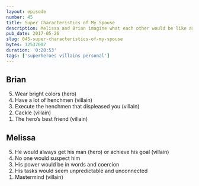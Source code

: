 ```yaml
---
layout: episode
number: 45
title: Super Characteristics of My Spouse
description: Melissa and Brian imagine what each other would be like as a superhero or supervillain.
pub_date: 2017-05-26
slug: 045-super-characteristics-of-my-spouse
bytes: 12537007
duration: '0:20:53'
tags: ['superheroes villains personal']
---
```


<h2>Brian</h2>
<ol reversed>
<li>Wear bright colors (hero)</li>
<li>Have a lot of henchmen (villain)</li>
<li>Execute the henchmen that displeased you (villain)</li>
<li>Cackle (villain)</li>
<li>The hero’s best friend (villain)</li>
</ol>

<h2>Melissa</h2>
<ol reversed>
<li>He would always get his man (hero) or achieve his goal (villain)</li>
<li>No one would suspect him</li>
<li>His power would be in words and coercion</li>
<li>His tasks would seem unpredictable and unconnected</li>
<li>Mastermind (villain)</li>
</ol>